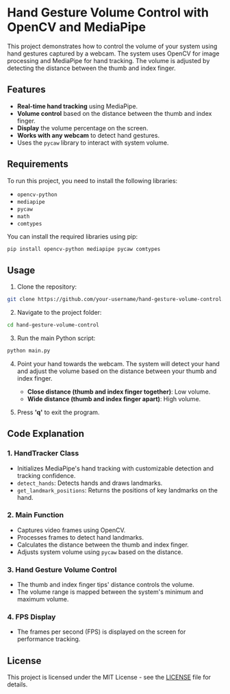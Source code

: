 # Hand Gesture Volume Control with OpenCV and MediaPipe

This project demonstrates how to control the volume of your system using hand gestures captured by a webcam. The system uses OpenCV for image processing and MediaPipe for hand tracking. The volume is adjusted by detecting the distance between the thumb and index finger.

## Features

- **Real-time hand tracking** using MediaPipe.
- **Volume control** based on the distance between the thumb and index finger.
- **Display** the volume percentage on the screen.
- **Works with any webcam** to detect hand gestures.
- Uses the `pycaw` library to interact with system volume.

## Requirements

To run this project, you need to install the following libraries:

- `opencv-python`
- `mediapipe`
- `pycaw`
- `math`
- `comtypes`

You can install the required libraries using pip:

```bash
pip install opencv-python mediapipe pycaw comtypes
```

## Usage

1. Clone the repository:

```bash
git clone https://github.com/your-username/hand-gesture-volume-control.git
```

2. Navigate to the project folder:

```bash
cd hand-gesture-volume-control
```

3. Run the main Python script:

```bash
python main.py
```

4. Point your hand towards the webcam. The system will detect your hand and adjust the volume based on the distance between your thumb and index finger.

   - **Close distance (thumb and index finger together)**: Low volume.
   - **Wide distance (thumb and index finger apart)**: High volume.

5. Press **'q'** to exit the program.

## Code Explanation

### 1. HandTracker Class
- Initializes MediaPipe's hand tracking with customizable detection and tracking confidence.
- `detect_hands`: Detects hands and draws landmarks.
- `get_landmark_positions`: Returns the positions of key landmarks on the hand.

### 2. Main Function
- Captures video frames using OpenCV.
- Processes frames to detect hand landmarks.
- Calculates the distance between the thumb and index finger.
- Adjusts system volume using `pycaw` based on the distance.

### 3. Hand Gesture Volume Control
- The thumb and index finger tips' distance controls the volume.
- The volume range is mapped between the system's minimum and maximum volume.

### 4. FPS Display
- The frames per second (FPS) is displayed on the screen for performance tracking.

## License

This project is licensed under the MIT License - see the [LICENSE](LICENSE) file for details.
